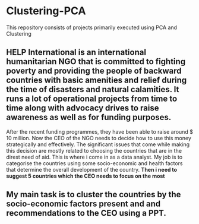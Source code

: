 # Clustering-PCA
This repository consists of projects primarily executed using PCA and Clustering

## HELP International is an international humanitarian NGO that is committed to fighting poverty and providing the people of backward countries with basic amenities and relief during the time of disasters and natural calamities. It runs a lot of operational projects from time to time along with advocacy drives to raise awareness as well as for funding purposes.
After the recent funding programmes, they have been able to raise around $ 10 million. Now the CEO of the NGO needs to decide how to use this money strategically and effectively. The significant issues that come while making this decision are mostly related to choosing the countries that are in the direst need of aid. 
This is where i come in as a data analyst. My job is to categorise the countries using some socio-economic and health factors that determine the overall development of the country.
__Then i need to suggest 5 countries which the CEO needs to focus on the most__

## __My main task is to cluster the countries by the socio-economic factors present and and recommendations to the CEO using a PPT.__
